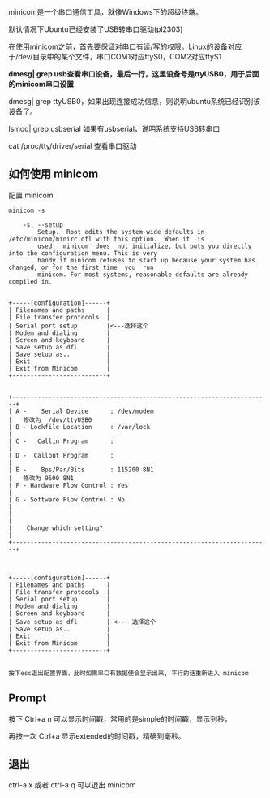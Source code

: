 
minicom是一个串口通信工具，就像Windows下的超级终端。

默认情况下Ubuntu已经安装了USB转串口驱动(pl2303)

在使用minicom之前，首先要保证对串口有读/写的权限。Linux的设备对应于/dev/目录中的某个文件，串口COM1对应ttyS0，COM2对应ttyS1


**dmesg| grep usb查看串口设备，最后一行，这里设备号是ttyUSB0，用于后面的minicom串口设置**

dmesg| grep ttyUSB0，如果出现连接成功信息，则说明ubuntu系统已经识别该设备了。

lsmod| grep usbserial 如果有usbserial，说明系统支持USB转串口

cat /proc/tty/driver/serial 查看串口驱动



## 如何使用 minicom

配置 minicom

    minicom -s 

        -s, --setup
            Setup.  Root edits the system-wide defaults in /etc/minicom/minirc.dfl with this option.  When it  is
            used,  minicom  does  not initialize, but puts you directly into the configuration menu. This is very
            handy if minicom refuses to start up because your system has changed, or for the first time  you  run
            minicom. For most systems, reasonable defaults are already compiled in.


    +-----[configuration]------+
    | Filenames and paths      |
    | File transfer protocols  |
    | Serial port setup        |<---选择这个
    | Modem and dialing        |
    | Screen and keyboard      |
    | Save setup as dfl        |
    | Save setup as..          |
    | Exit                     |
    | Exit from Minicom        |
    +--------------------------+


    +-----------------------------------------------------------------------+
    | A -    Serial Device      : /dev/modem                                |   修改为  /dev/ttyUSB0
    | B - Lockfile Location     : /var/lock                                 |
    | C -   Callin Program      :                                           |
    | D -  Callout Program      :                                           |
    | E -    Bps/Par/Bits       : 115200 8N1                                |   修改为 9600 8N1
    | F - Hardware Flow Control : Yes                                       |
    | G - Software Flow Control : No                                        |
    |                                                                       |
    |    Change which setting?                                              |
    +-----------------------------------------------------------------------+



    +-----[configuration]------+
    | Filenames and paths      |
    | File transfer protocols  |
    | Serial port setup        |
    | Modem and dialing        |
    | Screen and keyboard      |
    | Save setup as dfl        | <--- 选择这个
    | Save setup as..          |
    | Exit                     |
    | Exit from Minicom        |
    +--------------------------+


    按下esc退出配置界面，此时如果串口有数据便会显示出来, 不行的话重新进入 minicom 


## Prompt

按下 Ctrl+a n 可以显示时间戳，常用的是simple的时间戳，显示到秒，

再按一次 Ctrl+a 显示extended的时间戳，精确到毫秒。



## 退出

ctrl-a x 或者 ctrl-a q 可以退出 minicom
